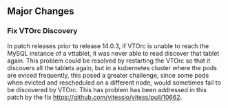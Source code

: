 ## Major Changes

### Fix VTOrc Discovery

In patch releases prior to release 14.0.3, if VTOrc is unable to reach the MySQL instance of a vttablet, it was never able to read discover that tablet again.
This problem could be resolved by restarting the VTOrc so that it discovers all the tablets again, but in a kubernetes cluster where the pods are eviced 
frequently, this posed a greater challenge, since some pods when evicted and rescheduled on a different node, would sometimes fail to be discovered by VTOrc.
This has problem has been addressed in this patch by the fix https://github.com/vitessio/vitess/pull/10662.
